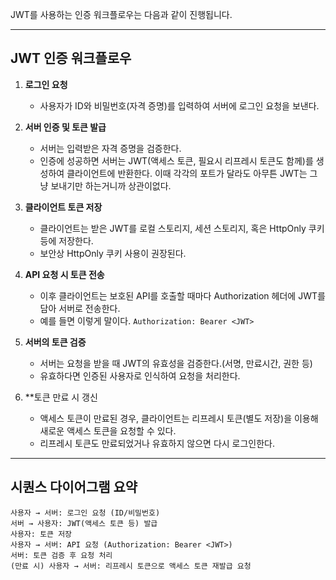 JWT를 사용하는 인증 워크플로우는 다음과 같이 진행됩니다.

---

## JWT 인증 워크플로우

1. **로그인 요청**
    - 사용자가 ID와 비밀번호(자격 증명)를 입력하여 서버에 로그인 요청을 보낸다.
    
2. **서버 인증 및 토큰 발급**
    - 서버는 입력받은 자격 증명을 검증한다.
    - 인증에 성공하면 서버는 JWT(액세스 토큰, 필요시 리프레시 토큰도 함께)를 생성하여 클라이언트에 반환한다. 이때 각각의 포트가 달라도 아무튼 JWT는 그냥 보내기만 하는거니까 상관이없다.
        
3. **클라이언트 토큰 저장**
    - 클라이언트는 받은 JWT를 로컬 스토리지, 세션 스토리지, 혹은 HttpOnly 쿠키 등에 저장한다.
    - 보안상 HttpOnly 쿠키 사용이 권장된다.
        
4. **API 요청 시 토큰 전송**
    - 이후 클라이언트는 보호된 API를 호출할 때마다 Authorization 헤더에 JWT를 담아 서버로 전송한다.
    - 예를 들면 이렇게 말이다.
        `Authorization: Bearer <JWT>`
        
5. **서버의 토큰 검증**
    - 서버는 요청을 받을 때 JWT의 유효성을 검증한다.(서명, 만료시간, 권한 등)
    - 유효하다면 인증된 사용자로 인식하여 요청을 처리한다.
        
6. **토큰 만료 시 갱신
    - 액세스 토큰이 만료된 경우, 클라이언트는 리프레시 토큰(별도 저장)을 이용해 새로운 액세스 토큰을 요청할 수 있다.
    - 리프레시 토큰도 만료되었거나 유효하지 않으면 다시 로그인한다.
        

---

## **시퀀스 다이어그램 요약**

```
사용자 → 서버: 로그인 요청 (ID/비밀번호)
서버 → 사용자: JWT(액세스 토큰 등) 발급
사용자: 토큰 저장
사용자 → 서버: API 요청 (Authorization: Bearer <JWT>)
서버: 토큰 검증 후 요청 처리
(만료 시) 사용자 → 서버: 리프레시 토큰으로 액세스 토큰 재발급 요청
```


